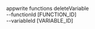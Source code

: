 appwrite functions deleteVariable \
        --functionId [FUNCTION_ID] \
        --variableId [VARIABLE_ID]

